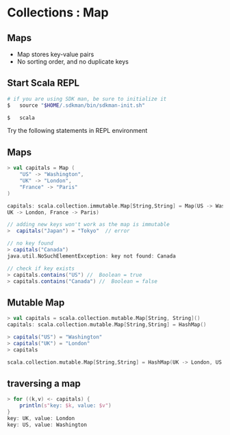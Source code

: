 <link rel='stylesheet' href='../assets/css/main.css'/>

# Collections : Map

## Maps

* Map stores key-value pairs
* No sorting order, and no duplicate keys

## Start Scala REPL

```bash
# if you are using SDK man, be sure to initialize it 
$   source "$HOME/.sdkman/bin/sdkman-init.sh"
```

```bash
$   scala
```

Try the following statements in REPL environment

## Maps

```scala
> val capitals = Map (
    "US" -> "Washington",
    "UK" -> "London",
    "France" -> "Paris"
)

capitals: scala.collection.immutable.Map[String,String] = Map(US -> Washington, 
UK -> London, France -> Paris)

// adding new keys won't work as the map is immutable
>  capitals("Japan") = "Tokyo"  // error

// no key found
> capitals("Canada")
java.util.NoSuchElementException: key not found: Canada

// check if key exists
> capitals.contains("US") //  Boolean = true
> capitals.contains("Canada") //  Boolean = false
```

## Mutable Map

```scala
> val capitals = scala.collection.mutable.Map[String, String]()
capitals: scala.collection.mutable.Map[String,String] = HashMap()

> capitals("US") = "Washington"
> capitals("UK") = "London"
> capitals

scala.collection.mutable.Map[String,String] = HashMap(UK -> London, US -> Washington)
```

## traversing a map

```scala
> for ((k,v) <- capitals) {
    println(s"key: $k, value: $v")
}
key: UK, value: London
key: US, value: Washington
```

